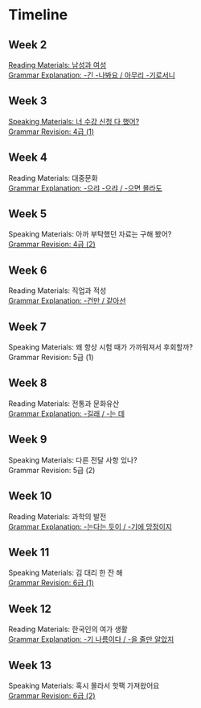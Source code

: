 # Timeline

## Week 2
[Reading Materials: 남성과 여성](week2-reading.md)  
[Grammar Explanation: -긴 -나봐요 / 아무리 -기로서니](week2-grammar.md)

## Week 3
[Speaking Materials: 너 수강 신청 다 했어?](week3-speaking.md)  
[Grammar Revision: 4급 (1)](week3-revision.md)  

## Week 4
Reading Materials: 대중문화  
[Grammar Explanation: -으랴 -으랴 / -으면 몰라도](week4-grammar.md)

## Week 5
Speaking Materials: 아까 부탁했던 자료는 구해 봤어?  
[Grammar Revision: 4급 (2)](week5-revision.md)

## Week 6
Reading Materials: 직업과 적성  
[Grammar Explanation: -건만 / 같아선](week6-grammar.md)

## Week 7
Speaking Materials: 왜 항상 시험 때가 가까워져서 후회할까?  
Grammar Revision: 5급 (1)

## Week 8
Reading Materials: 전통과 문화유산  
[Grammar Explanation: -길래 / -는 데](week8-grammar.md)

## Week 9
Speaking Materials: 다른 전달 사항 있나?  
Grammar Revision: 5급 (2)

## Week 10
Reading Materials: 과학의 발전  
[Grammar Explanation: -는다는 듯이 / -기에 망정이지](week10-grammar.md)

## Week 11
Speaking Materials: 김 대리 한 잔 해  
[Grammar Revision: 6급 (1)](week11-revision.md)

## Week 12
Reading Materials: 한국인의 여가 생활  
[Grammar Explanation: -기 나름이다 / -을 줄만 알았지](week12-grammar.md)

## Week 13
Speaking Materials: 혹시 몰라서 핫팩 가져왔어요  
[Grammar Revision: 6급 (2)](week13-revision.md)
